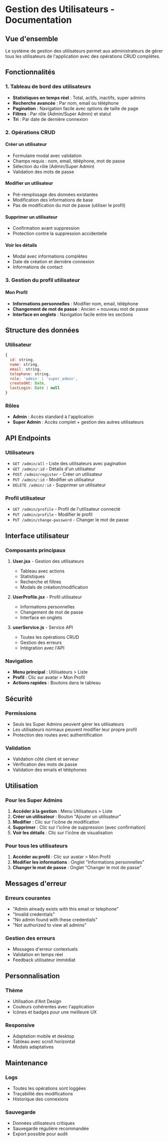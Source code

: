 # Gestion des Utilisateurs - Documentation

## Vue d'ensemble

Le système de gestion des utilisateurs permet aux administrateurs de gérer tous les utilisateurs de l'application avec des opérations CRUD complètes.

## Fonctionnalités

### 1. Tableau de bord des utilisateurs
- **Statistiques en temps réel** : Total, actifs, inactifs, super admins
- **Recherche avancée** : Par nom, email ou téléphone
- **Pagination** : Navigation facile avec options de taille de page
- **Filtres** : Par rôle (Admin/Super Admin) et statut
- **Tri** : Par date de dernière connexion

### 2. Opérations CRUD

#### Créer un utilisateur
- Formulaire modal avec validation
- Champs requis : nom, email, téléphone, mot de passe
- Sélection du rôle (Admin/Super Admin)
- Validation des mots de passe

#### Modifier un utilisateur
- Pré-remplissage des données existantes
- Modification des informations de base
- Pas de modification du mot de passe (utiliser le profil)

#### Supprimer un utilisateur
- Confirmation avant suppression
- Protection contre la suppression accidentelle

#### Voir les détails
- Modal avec informations complètes
- Date de création et dernière connexion
- Informations de contact

### 3. Gestion du profil utilisateur

#### Mon Profil
- **Informations personnelles** : Modifier nom, email, téléphone
- **Changement de mot de passe** : Ancien + nouveau mot de passe
- **Interface en onglets** : Navigation facile entre les sections

## Structure des données

### Utilisateur
```javascript
{
  id: string,
  name: string,
  email: string,
  telephone: string,
  role: 'admin' | 'super_admin',
  createdAt: Date,
  lastLogin: Date | null
}
```

### Rôles
- **Admin** : Accès standard à l'application
- **Super Admin** : Accès complet + gestion des autres utilisateurs

## API Endpoints

### Utilisateurs
- `GET /admin/all` - Liste des utilisateurs avec pagination
- `GET /admin/:id` - Détails d'un utilisateur
- `POST /admin/register` - Créer un utilisateur
- `PUT /admin/:id` - Modifier un utilisateur
- `DELETE /admin/:id` - Supprimer un utilisateur

### Profil utilisateur
- `GET /admin/profile` - Profil de l'utilisateur connecté
- `PUT /admin/profile` - Modifier le profil
- `PUT /admin/change-password` - Changer le mot de passe

## Interface utilisateur

### Composants principaux

1. **User.jsx** - Gestion des utilisateurs
   - Tableau avec actions
   - Statistiques
   - Recherche et filtres
   - Modals de création/modification

2. **UserProfile.jsx** - Profil utilisateur
   - Informations personnelles
   - Changement de mot de passe
   - Interface en onglets

3. **userService.js** - Service API
   - Toutes les opérations CRUD
   - Gestion des erreurs
   - Intégration avec l'API

### Navigation

- **Menu principal** : Utilisateurs > Liste
- **Profil** : Clic sur avatar > Mon Profil
- **Actions rapides** : Boutons dans le tableau

## Sécurité

### Permissions
- Seuls les Super Admins peuvent gérer les utilisateurs
- Les utilisateurs normaux peuvent modifier leur propre profil
- Protection des routes avec authentification

### Validation
- Validation côté client et serveur
- Vérification des mots de passe
- Validation des emails et téléphones

## Utilisation

### Pour les Super Admins

1. **Accéder à la gestion** : Menu Utilisateurs > Liste
2. **Créer un utilisateur** : Bouton "Ajouter un utilisateur"
3. **Modifier** : Clic sur l'icône de modification
4. **Supprimer** : Clic sur l'icône de suppression (avec confirmation)
5. **Voir les détails** : Clic sur l'icône de visualisation

### Pour tous les utilisateurs

1. **Accéder au profil** : Clic sur avatar > Mon Profil
2. **Modifier les informations** : Onglet "Informations personnelles"
3. **Changer le mot de passe** : Onglet "Changer le mot de passe"

## Messages d'erreur

### Erreurs courantes
- "Admin already exists with this email or telephone"
- "Invalid credentials"
- "No admin found with these credentials"
- "Not authorized to view all admins"

### Gestion des erreurs
- Messages d'erreur contextuels
- Validation en temps réel
- Feedback utilisateur immédiat

## Personnalisation

### Thème
- Utilisation d'Ant Design
- Couleurs cohérentes avec l'application
- Icônes et badges pour une meilleure UX

### Responsive
- Adaptation mobile et desktop
- Tableau avec scroll horizontal
- Modals adaptatives

## Maintenance

### Logs
- Toutes les opérations sont loggées
- Traçabilité des modifications
- Historique des connexions

### Sauvegarde
- Données utilisateurs critiques
- Sauvegarde régulière recommandée
- Export possible pour audit
